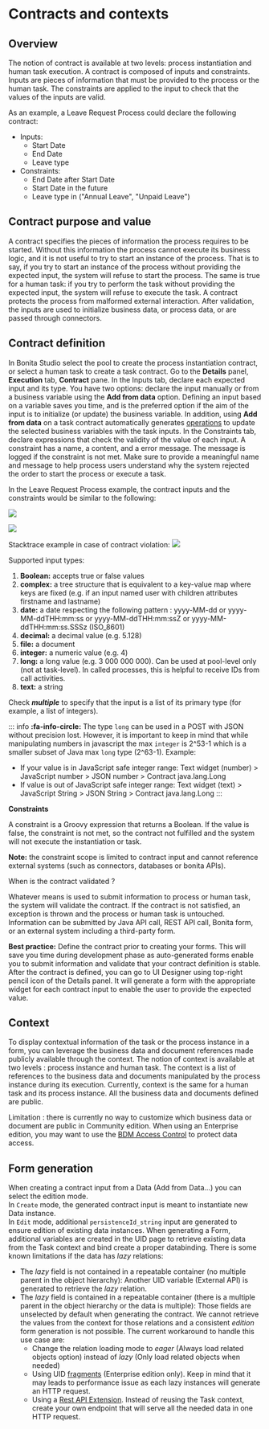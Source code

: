 # Contracts and contexts

## Overview

The notion of contract is available at two levels: process instantiation and human task execution. A contract is composed of inputs and constraints. Inputs are pieces of information that must be provided to the process or the human task. The constraints are applied to the input to check that the values of the inputs are valid.

As an example, a Leave Request Process could declare the following contract:

* Inputs:
  * Start Date
  * End Date
  * Leave type
* Constraints:
  * End Date after Start Date
  * Start Date in the future
  * Leave type in ("Annual Leave", "Unpaid Leave")

## Contract purpose and value

A contract specifies the pieces of information the process requires to be started. Without this information the process cannot execute its business logic, and it is not useful to try to start an instance of the process. That is to say, if you try to start an instance of the process without providing the expected input, the system will refuse to start the process. The same is true for a human task: if you try to perform the task without providing the expected input, the system will refuse to execute the task. A contract protects the process from malformed external interaction. After validation, the inputs are used to initialize business data, or process data, or are passed through connectors.

## Contract definition

In Bonita Studio select the pool to create the process instantiation contract, or select a human task to create a task contract.
Go to the **Details** panel, **Execution** tab, **Contract** pane. In the Inputs tab, declare each expected input and its type. You have two options: declare the input manually or from a business variable using the **Add from data** option. Defining an input based on a variable saves you time, and is the preferred option if the aim of the input is to initialize (or update) the business variable. In addition, using **Add from data** on a task contract automatically generates [operations](operations.md) to update the selected business variables with the task inputs. In the Constraints tab, declare expressions that check the validity of the value of each input. A constraint has a name, a content, and a error message. The message is logged if the constraint is not met. Make sure to provide a meaningful name and message to help process users understand why the system rejected the order to start the process or execute a task.

In the Leave Request Process example, the contract inputs and the constraints would be similar to the following:

  ![](images/images-6_0/contractDoc.PNG)


  ![](images/images-6_0/ConstraintsDoc.PNG)


Stacktrace example in case of contract violation:
  ![](images/images-6_0/constraintError.PNG)

Supported input types:

1. **Boolean:** accepts true or false values
2. **complex:** a tree structure that is equivalent to a key-value map where keys are fixed (e.g. if an input named user with children attributes firstname and lastname)
3. **date:** a date respecting the following pattern : yyyy-MM-dd or yyyy-MM-ddTHH:mm:ss or yyyy-MM-ddTHH:mm:ssZ or yyyy-MM-ddTHH:mm:ss.SSSz (ISO\_8601)
4. **decimal:** a decimal value (e.g. 5.128)
5. **file:** a document
6. **integer:** a numeric value (e.g. 4)
7. **long:** a long value (e.g. 3 000 000 000). Can be used at pool-level only (not at task-level). In called processes, this is helpful to receive IDs from call activities.
7. **text:** a string

Check **_multiple_** to specify that the input is a list of its primary type (for example, a list of integers).

::: info
**:fa-info-circle:**  The type `long` can be used in a POST with JSON without precision lost. However, it is important to keep in mind that while manipulating numbers in javascript the max `integer` is 2^53-1 which is a smaller subset of Java max `long` type (2^63-1). Example:

 * If your value is in JavaScript safe integer range: Text widget (number) > JavaScript number > JSON number > Contract java.lang.Long
 * If value is out of JavaScript safe integer range: Text widget (text) > JavaScript String > JSON String > Contract java.lang.Long
:::

**Constraints**

A constraint is a Groovy expression that returns a Boolean. If the value is false, the constraint is not met, so the contract not fulfilled and the system will not execute the instantiation or task.

**Note:** the constraint scope is limited to contract input and cannot reference external systems (such as connectors, databases or bonita APIs).

When is the contract validated ?

Whatever means is used to submit information to process or human task, the system will validate the contract. If the contract is not satisfied, an exception is thrown and the process or human task is untouched. Information can be submitted by Java API call, REST API call, Bonita form, or an external system including a third-party form.

**Best practice:** Define the contract prior to creating your forms. This will save you time during development phase as auto-generated forms enable you to submit information and validate that your contract definition is stable. After the contract is defined, you can go to UI Designer using top-right pencil icon of the Details panel. It will generate a form with the appropriate widget for each contract input to enable the user to provide the expected value.

## Context

To display contextual information of the task or the process instance in a form, you can leverage the business data and document references made publicly available through the context. The notion of context is available at two levels : process instance and human task. The context is a list of references to the business data and documents manipulated by the process instance during its execution.
Currently, context is the same for a human task and its process instance. All the business data and documents defined are public.

Limitation : there is currently no way to customize which business data or document are public in Community edition. When using an Enterprise edition, you may want to use the [BDM Access Control](bdm-access-control.md) to protect data access.


## <a name="form-generation"/> Form generation

When creating a contract input from a Data (Add from Data...) you can select the edition mode.  
In `Create` mode, the generated contract input is meant to instantiate new Data instance.  
In `Edit` mode, additional `persistenceId_string` input are generated to ensure edition of existing data instances. When generating a Form, additional variables are created in the UID page to retrieve existing data from the Task context and bind create a proper databinding. There is some known limitations if the data has _lazy_ relations:  
* The _lazy_ field is not contained in a repeatable container (no multiple parent in the object hierarchy): Another UID variable (External API) is generated to retrieve the _lazy_ relation.
* The _lazy_ field is contained in a repeatable container (there is a multiple parent in the object hierarchy or the data is multiple): Those fields are unselected by default when generating the contract. We cannot retrieve the values from the context for those relations and a consistent _edition_ form generation is not possible. The current workaround to handle this use case are:
	* Change the relation loading mode to _eager_ (Always load related objects option) instead of _lazy_ (Only load related objects when needed)
	* Using UID [fragments](fragments.md) (Enterprise edition only). Keep in mind that it may leads to performance issue as each lazy instances will generate an HTTP request.
	* Using a [Rest API Extension](api-extensions.md). Instead of reusing the Task context, create your own endpoint that will serve all the needed data in one HTTP request.

